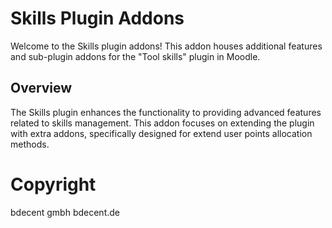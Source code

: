 # Skills Plugin Addons

Welcome to the Skills plugin addons! This addon houses additional features and sub-plugin addons for the "Tool skills" plugin in Moodle.

## Overview

The Skills plugin enhances the functionality to providing advanced features related to skills management. This addon focuses on extending the plugin with extra addons, specifically designed for extend user points allocation methods.

# Copyright

bdecent gmbh
bdecent.de
